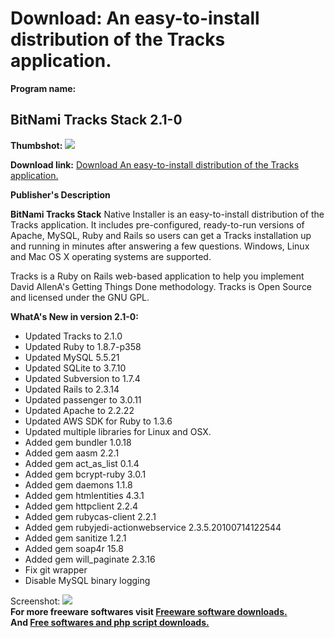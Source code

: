 # Download: An easy-to-install distribution of the Tracks application.

**Program name:**

## BitNami Tracks Stack 2.1-0

  
**Thumbshot:** ![](http://www.freewarefiles.com/screenshot/btnmtrcksstck_md.jpg)   
  
**Download link:** [Download An easy-to-install distribution of the Tracks application.](http://freesoftwares.boysofts.com/BitNami-Tracks-Stack_program_62336.html)  
  


**Publisher's Description**  
  


**BitNami Tracks Stack** Native Installer is an easy-to-install distribution of the Tracks application. It includes pre-configured, ready-to-run versions of Apache, MySQL, Ruby and Rails so users can get a Tracks installation up and running in minutes after answering a few questions. Windows, Linux and Mac OS X operating systems are supported. 

Tracks is a Ruby on Rails web-based application to help you implement David AllenA's Getting Things Done methodology. Tracks is Open Source and licensed under the GNU GPL.

**WhatA's New in version 2.1-0:**

  * Updated Tracks to 2.1.0
  * Updated Ruby to 1.8.7-p358
  * Updated MySQL 5.5.21
  * Updated SQLite to 3.7.10
  * Updated Subversion to 1.7.4
  * Updated Rails to 2.3.14
  * Updated passenger to 3.0.11
  * Updated Apache to 2.2.22
  * Updated AWS SDK for Ruby to 1.3.6
  * Updated multiple libraries for Linux and OSX.
  * Added gem bundler 1.0.18
  * Added gem aasm 2.2.1
  * Added gem act_as_list 0.1.4
  * Added gem bcrypt-ruby 3.0.1
  * Added gem daemons 1.1.8
  * Added gem htmlentities 4.3.1
  * Added gem httpclient 2.2.4
  * Added gem rubycas-client 2.2.1
  * Added gem rubyjedi-actionwebservice 2.3.5.20100714122544
  * Added gem sanitize 1.2.1
  * Added gem soap4r 15.8
  * Added gem will_paginate 2.3.16
  * Fix git wrapper
  * Disable MySQL binary logging

  
  
Screenshot: ![](http://www.freewarefiles.com/screenshot/btnmtrcksstck.jpg)   
**For more freeware softwares visit [Freeware software downloads.](http://freesoftwares.boysofts.com/)**   
**And [Free softwares and php script downloads.](http://www.boysofts.com/)**
